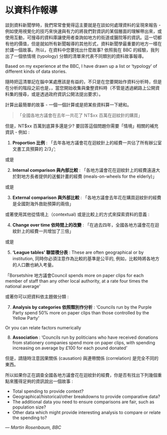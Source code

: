 # 以資料作報導

談到資料新聞學時，我們常常會覺得這主要就是在談如何處理資料的呈現來報告 - 例如使用視覺化的技巧來快速與有力的將我們對資訊的某個層面的理解帶出來，或使用互動，可搜尋的資料庫讓使用者查詢如地方的街道或醫院等的資訊。這一切都有他的價值，但是就如所有新聞報導的其他形式，資料新聞學最重要的地方一樣在於講一個故事。所以，在資料中您要找出什麼故事? 依照我在 BBC 的經驗，我列出了一個依情境 (typology) 分類的清單來代表不同類別的資料故事報導。

Based on my experience at the BBC, I have drawn up a list or ‘typology’ of different kinds of data stories.

隨時把這清單記在腦中某處應該是有益的，不只是在您要開始作資料分析時，但是在分析的階段之前也是，，當您開始收集與彙整資料時（不管是透過網路上公開資料集的搜尋，或是透過政府資訊公開法提出要求）。

計算出最簡單的故事 - 一個一個計算或是把某些資料算一下總和。

> 「全國各地方議會在去年一共花了 NT$xx 百萬在迴紋針的購買」

但是，NT$xx 百萬到底算多還是少? 要回答這個問題你需要「情境」相關的補充資訊 - 例如 :

1. **Proportion 比例** : 「去年各地方議會花在迴紋針上的經費一共佔了所有辦公室文書工具預算的 2/3」’;

 或是<br>

2. **Internal comparison 與內部比較** : 「各地方議會花在迴紋針上的經費遠遠大於對地方長者提供的送餐計畫的經費 (meals-on-wheels for the elderly)」

 或是<br>

3. **External comparison 與外部比較** : 「各地方議會去年花在購買迴紋針的經費是全國對海外救助預算的兩倍」

 或著使用其他從情境上（contextual) 或是比較上的方式來探索資料的意義 :<br>

4. **Change over time 依時間上的改變** : 「在過去四年，全國各地方議會花在迴紋針上的經費一共增加了三倍」

 或是<br>

5. **‘League tables’ 聯盟積分表** : These are often geographical or by institution, 同時你必須注意作為比較的基準是公平的, 例如，比較時將各地方的人口數也納入考量。

 「Borsetshire 地方議會Council spends more on paper clips for each member of staff than any other local authority, at a rate four times the national average'

 或著你可以把資料依主題做分類 :<br>

7. **Analysis by categories 依照類別作分析** : ‘Councils run by the Purple Party spend 50% more on paper clips than those controlled by the Yellow Party’

 Or you can relate factors numerically<br>

8. **Association** : ‘Councils run by politicians who have received donations from stationery companies spend more on paper clips, with spending increasing on average by £100 for each pound donated’

 但是，請隨時注意因果關係 (causation) 與連帶關係 (correlation) 是完全不同的東西。

所以如果你正在調查全國各地方議會花在迴紋針的經費，你是否有找出下列幾個重點來獲得足夠的資訊說出一個故事 :

* Total spending to provide context?
* Geographical/historical/other breakdowns to provide comparative data?
* The additional data you need to ensure comparisons are fair, such as population size?
* Other data which might provide interesting analysis to compare or relate the spending to?

— *Martin Rosenbaum, BBC*
